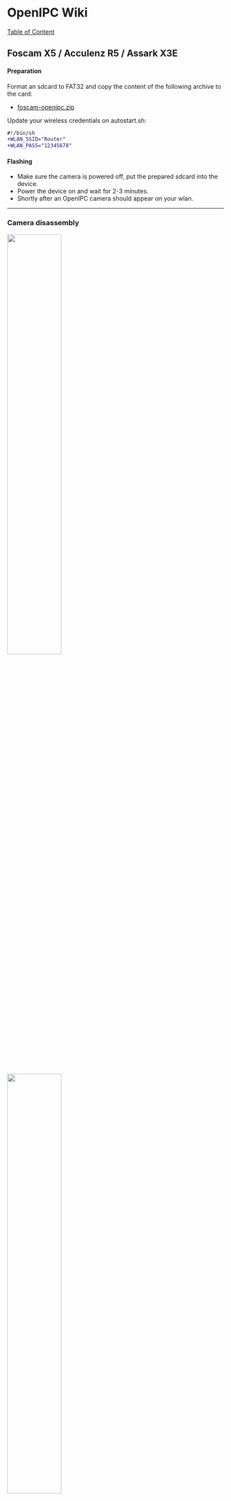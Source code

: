 # OpenIPC Wiki
[Table of Content](../README.md)

Foscam X5 / Acculenz R5 / Assark X3E
---

#### Preparation
Format an sdcard to FAT32 and copy the content of the following archive to the card:
- [foscam-openipc.zip][1]

Update your wireless credentials on autostart.sh:
```diff
#!/bin/sh
+WLAN_SSID="Router"
+WLAN_PASS="12345678"
```

#### Flashing
- Make sure the camera is powered off, put the prepared sdcard into the device.
- Power the device on and wait for 2-3 minutes.
- Shortly after an OpenIPC camera should appear on your wlan.

---

### Camera disassembly
<img src="../images/device-foscam-01.webp" width=50% height=50%>
<img src="../images/device-foscam-02.webp" width=50% height=50%>
<img src="../images/device-foscam-03.webp" width=50% height=50%>
<img src="../images/device-foscam-04.webp" width=50% height=50%>
<img src="../images/device-foscam-05.webp" width=50% height=50%>
<img src="../images/device-foscam-06.webp" width=50% height=50%>
<img src="../images/device-foscam-07.webp" width=50% height=50%>
<img src="../images/device-foscam-08.webp" width=80% height=80%>
<img src="../images/device-foscam-09.webp" width=80% height=80%>

[1]: https://github.com/OpenIPC/wiki/files/13218168/foscam-openipc.zip
